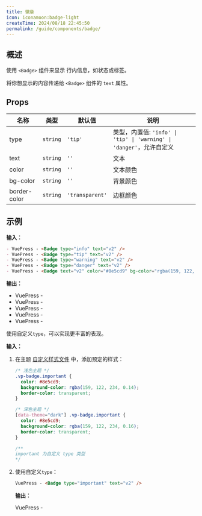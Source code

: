 ```yaml
---
title: 徽章
icon: iconamoon:badge-light
createTime: 2024/08/18 22:45:50
permalink: /guide/components/badge/
---
```


## 概述 <Badge type="tip" text="badge" />

使用 `<Badge>` 组件来显示 行内信息，如状态或标签。

将你想显示的内容传递给 `<Badge>` 组件的 `text` 属性。

## Props

| 名称         | 类型      | 默认值             | 说明                                                               |
| ------------ | -------- | ------------------ | ------------------------------------------------------------------ |
| type         | `string` | `'tip'`            | 类型，内置值: `'info' \| 'tip' \| 'warning' \| 'danger'`，允许自定义 |
| text         | `string` | `''`               | 文本                                                               |
| color        | `string` | `''`               | 文本颜色                                                           |
| bg-color     | `string` | `''`               | 背景颜色                                                           |
| border-color | `string` | `'transparent'`    | 边框颜色                                                           |

## 示例

**输入：**

```md :no-line-numbers
- VuePress - <Badge type="info" text="v2" />
- VuePress - <Badge type="tip" text="v2" />
- VuePress - <Badge type="warning" text="v2" />
- VuePress - <Badge type="danger" text="v2" />
- VuePress - <Badge text="v2" color="#8e5cd9" bg-color="rgba(159, 122, 234, 0.16)" />
```

**输出：**

- VuePress - <Badge type="info" text="v2" />
- VuePress - <Badge type="tip" text="v2" />
- VuePress - <Badge type="warning" text="v2" />
- VuePress - <Badge type="danger" text="v2" />
- VuePress - <Badge text="v2" color="#8e5cd9" bg-color="rgba(159, 122, 234, 0.16)" />

使用自定义`type`，可以实现更丰富的表现。

**输入：**

1. 在主题 [自定义样式文件](../自定义样式.md) 中，添加预定的样式：

    ```css
    /* 浅色主题 */
    .vp-badge.important {
      color: #8e5cd9;
      background-color: rgba(159, 122, 234, 0.14);
      border-color: transparent;
    }

    /* 深色主题 */
    [data-theme="dark"] .vp-badge.important {
      color: #8e5cd9;
      background-color: rgba(159, 122, 234, 0.16);
      border-color: transparent;
    }

    /**
    important 为自定义 type 类型
    */
    ```

2. 使用自定义`type`：

    ```md :no-line-numbers
    VuePress - <Badge type="important" text="v2" />
    ```

    **输出：**

    VuePress - <Badge type="important" text="v2" />

<style>
/* 浅色主题 */
.vp-badge.important {
  color: #8e5cd9;
  background-color: rgba(159, 122, 234, 0.14);
  border-color: transparent;
}

/* 深色主题 */
[data-theme="dark"] .vp-badge.important {
  color: #8e5cd9;
  background-color: rgba(159, 122, 234, 0.16);
  border-color: transparent;
}
</style>
